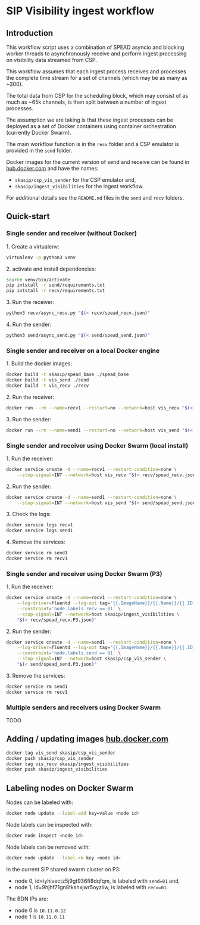 # SIP Visibility ingest workflow

## Introduction

This workflow script uses a combination of SPEAD asyncio and blocking worker
threads to asynchronously receive and perform ingest processing on visibility
data streamed from CSP.

This workflow assumes that each ingest process receives and processes the 
complete time stream for a set of channels (which may be as many as ~300).

The total data from CSP for the scheduling block, which may consist of as much
as ~65k channels, is then split between a number of ingest processes.

The assumption we are taking is that these ingest processes can be deployed 
as a set of Docker containers using container orchestration (currently 
Docker Swarm).

The main workflow function is in the `recv` folder and a CSP emulator is 
provided in the `send` folder.

Docker images for the current version of send and receive can be found in
[hub.docker.com](https://hub.docker.com/u/skasip) and have the names:

- `skasip/csp_vis_sender` for the CSP emulator and,
- `skasip/ingest_visibilities` for the ingest workflow.

For additional details see the `README.md` files in the `send` and `recv` 
folders. 


## Quick-start

### Single sender and receiver (without Docker)

1\. Create a virtualenv:

```bash
virtualenv -p python3 venv
```

2\. activate and install dependencies:

```bash
source venv/bin/activate
pip intstall -r send/requirements.txt
pip intstall -r recv/requirements.txt
```

3\. Run the receiver:

```bash
python3 recv/async_recv.py "$(< recv/spead_recv.json)"
```

4\. Run the sender:


```bash
python3 send/async_send.py "$(< send/spead_send.json)"
```

### Single sender and receiver on a local Docker engine

1\. Build the docker images:

```bash
docker build -t skasip/spead_base ./spead_base
docker build -t vis_send ./send
docker build -t vis_recv ./recv
```

2\. Run the receiver:

```bash
docker run --rm --name=recv1 --restart=no --network=host vis_recv "$(< recv/spead_recv.json)"
```

3\. Run the sender:

```bash
docker run --rm --name=send1 --restart=no --network=host vis_send "$(< send/spead_send.json)"
```

### Single sender and receiver using Docker Swarm (local install)

1\. Run the receiver:

```bash
docker service create -d --name=recv1 --restart-condition=none \
    --stop-signal=INT --network=host vis_recv "$(< recv/spead_recv.json)"
```

2\. Run the sender:

```bash
docker service create -d --name=send1 --restart-condition=none \
    --stop-signal=INT --network=host vis_send "$(< send/spead_send.json)"
```

3\. Check the logs:

```bash
docker service logs recv1
docker service logs send1
```

4\. Remove the services:

```bash
docker service rm send1
docker service rm recv1
```

### Single sender and receiver using Docker Swarm (P3)


1\. Run the receiver:

```bash
docker service create -d --name=recv1 --restart-condition=none \
    --log-driver=fluentd --log-opt tag="{{.ImageName}}/{{.Name}}/{{.ID}}" \
    --constraint='node.labels.recv == 01' \
    --stop-signal=INT --network=host skasip/ingest_visibilities \
    "$(< recv/spead_recv.P3.json)"
```

2\. Run the sender:

```bash
docker service create -d --name=send1 --restart-condition=none \
    --log-driver=fluentd --log-opt tag="{{.ImageName}}/{{.Name}}/{{.ID}}" \
    --constraint='node.labels.send == 01' \
    --stop-signal=INT --network=host skasip/csp_vis_sender \
    "$(< send/spead_send.P3.json)"
```

3\. Remove the services:

```bash
docker service rm send1
docker service rm recv1
```


### Multiple senders and receivers using Docker Swarm

TODO

## Adding / updating images [hub.docker.com](https://hub.docker.com/u/skasip)

```bash
docker tag vis_send skasip/csp_vis_sender
docker push skasip/csp_vis_sender
docker tag vis_recv skasip/ingest_visibilities
docker push skasip/ingest_visibilities
```

## Labeling nodes on Docker Swarm

Nodes can be labeled with:

```bash
docker node update --label-add key=value <node id>
```

Node labels can be inspected with:

```bash
docker node inspect <node id>
```

Node labels can be removed with:

```bash
docker node update --label-rm key <node id>
```

In the current SIP shared swarm cluster on P3:

- node 0, id=iyhivectz5j9gt936fi8dqfqm, is labeled with `send=01` and,
- node 1, id=9hjhf71gn8tkshxjwr5oyziiw, is labeled with `recv=01`.

The BDN IPs are:
- node 0 is `10.11.0.12`
- node 1 is `10.11.0.11`





 
